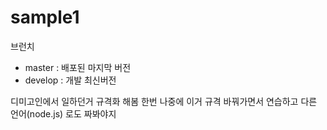 # sample1
브런치
 - master : 배포된 마지막 버전 
 - develop : 개발 최신버전
 
 디미고인에서 일하던거 규격화 해봄 한번
 나중에 이거 규격 바꿔가면서 연습하고 다른 언어(node.js) 로도 짜봐야지